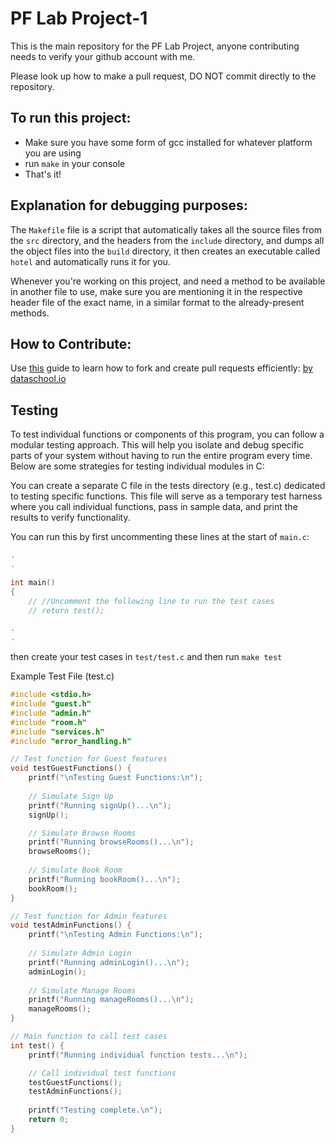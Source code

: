 # PF Lab Project-1

This is the main repository for the PF Lab Project, anyone contributing needs to verify your github account with me.

Please look up how to make a pull request, DO NOT commit directly to the repository.

## To run this project:

- Make sure you have some form of gcc installed for whatever platform you are using
- run `make` in your console
- That's it!

## Explanation for debugging purposes:


The `Makefile` file is a script that automatically takes all the source files from the `src` directory, and the headers from the `include` directory, and dumps all the object files into the `build` directory, it then creates an executable called `hotel` and automatically runs it for you.


Whenever you're working on this project, and need a method to be available in another file to use, make sure you are mentioning it in the respective header file of the exact name, in a similar format to the already-present methods.

## How to Contribute:

Use [this](https://www.dataschool.io/how-to-contribute-on-github/) guide to learn how to fork and create pull requests efficiently: [by dataschool.io](https://www.dataschool.io/how-to-contribute-on-github/)

## Testing

To test individual functions or components of this program, you can follow a modular testing approach. This will help you isolate and debug specific parts of your system without having to run the entire program every time. Below are some strategies for testing individual modules in C:


You can create a separate C file in the tests directory (e.g., test.c) dedicated to testing specific functions. This file will serve as a temporary test harness where you call individual functions, pass in sample data, and print the results to verify functionality.

You can run this by first uncommenting these lines at the start of `main.c`:
```c
.
.

int main()
{
	// //Uncomment the following line to run the test cases
	// return test();

.
.
```

then create your test cases in `test/test.c` and then run `make test`

Example Test File (test.c)
```c
#include <stdio.h>
#include "guest.h"
#include "admin.h"
#include "room.h"
#include "services.h"
#include "error_handling.h"

// Test function for Guest features
void testGuestFunctions() {
    printf("\nTesting Guest Functions:\n");
    
    // Simulate Sign Up
    printf("Running signUp()...\n");
    signUp();

    // Simulate Browse Rooms
    printf("Running browseRooms()...\n");
    browseRooms();
    
    // Simulate Book Room
    printf("Running bookRoom()...\n");
    bookRoom();
}

// Test function for Admin features
void testAdminFunctions() {
    printf("\nTesting Admin Functions:\n");
    
    // Simulate Admin Login
    printf("Running adminLogin()...\n");
    adminLogin();
    
    // Simulate Manage Rooms
    printf("Running manageRooms()...\n");
    manageRooms();
}

// Main function to call test cases
int test() {
    printf("Running individual function tests...\n");

    // Call individual test functions
    testGuestFunctions();
    testAdminFunctions();
    
    printf("Testing complete.\n");
    return 0;
}
```